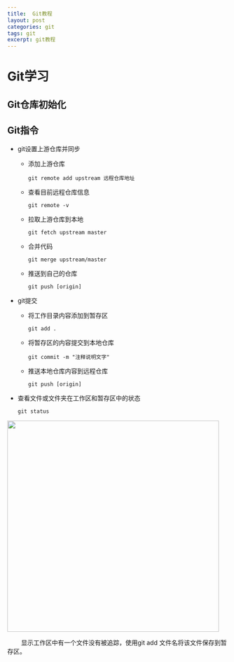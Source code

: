 ```yaml
---
title:  Git教程
layout: post
categories: git
tags: git
excerpt: git教程
---
```


# Git学习

## Git仓库初始化

## Git指令

- git设置上游仓库并同步
  
  - 添加上游仓库
    
    ```git
    git remote add upstream 远程仓库地址
    ```
  
  - 查看目前远程仓库信息
    
    ```git
    git remote -v
    ```
  
  - 拉取上游仓库到本地
    
    ```git
    git fetch upstream master
    ```
  
  - 合并代码
    
    ```git
    git merge upstream/master
    ```
  
  - 推送到自己的仓库
    
    ```git
    git push [origin]
    ```

- git提交
  
  - 将工作目录内容添加到暂存区
    
    ```git
    git add .
    ```
  
  - 将暂存区的内容提交到本地仓库
    
    ```git
    git commit -m "注释说明文字"
    ```
  
  - 推送本地仓库内容到远程仓库
    
    ```git
    git push [origin]
    ```

- 查看文件或文件夹在工作区和暂存区中的状态
  
  ```git
  git status
  ```

<img title="" src="file:///C:/Users/Administrator/AppData/Roaming/marktext/images/2022-12-29-17-39-22-1672306758474.png" alt="" data-align="center" width="483">

        显示工作区中有一个文件没有被追踪，使用git add 文件名将该文件保存到暂存区。
